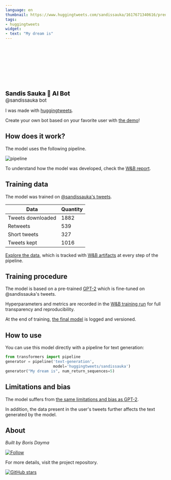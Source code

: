 ```yaml
---
language: en
thumbnail: https://www.huggingtweets.com/sandissauka/1617671340616/predictions.png
tags:
- huggingtweets
widget:
- text: "My dream is"
---
```


<div>
<div style="width: 132px; height:132px; border-radius: 50%; background-size: cover; background-image: url('https://pbs.twimg.com/profile_images/1366886371374358530/IsxgfIUX_400x400.jpg')">
</div>
<div style="margin-top: 8px; font-size: 19px; font-weight: 800">Sandis Sauka 🤖 AI Bot </div>
<div style="font-size: 15px">@sandissauka bot</div>
</div>

I was made with [huggingtweets](https://github.com/borisdayma/huggingtweets).

Create your own bot based on your favorite user with [the demo](https://colab.research.google.com/github/borisdayma/huggingtweets/blob/master/huggingtweets-demo.ipynb)!

## How does it work?

The model uses the following pipeline.

![pipeline](https://github.com/borisdayma/huggingtweets/blob/master/img/pipeline.png?raw=true)

To understand how the model was developed, check the [W&B report](https://wandb.ai/wandb/huggingtweets/reports/HuggingTweets-Train-a-Model-to-Generate-Tweets--VmlldzoxMTY5MjI).

## Training data

The model was trained on [@sandissauka's tweets](https://twitter.com/sandissauka).

| Data | Quantity |
| --- | --- |
| Tweets downloaded | 1882 |
| Retweets | 539 |
| Short tweets | 327 |
| Tweets kept | 1016 |

[Explore the data](https://wandb.ai/wandb/huggingtweets/runs/c92lxy08/artifacts), which is tracked with [W&B artifacts](https://docs.wandb.com/artifacts) at every step of the pipeline.

## Training procedure

The model is based on a pre-trained [GPT-2](https://huggingface.co/gpt2) which is fine-tuned on @sandissauka's tweets.

Hyperparameters and metrics are recorded in the [W&B training run](https://wandb.ai/wandb/huggingtweets/runs/gxcknvuj) for full transparency and reproducibility.

At the end of training, [the final model](https://wandb.ai/wandb/huggingtweets/runs/gxcknvuj/artifacts) is logged and versioned.

## How to use

You can use this model directly with a pipeline for text generation:

```python
from transformers import pipeline
generator = pipeline('text-generation',
                     model='huggingtweets/sandissauka')
generator("My dream is", num_return_sequences=5)
```

## Limitations and bias

The model suffers from [the same limitations and bias as GPT-2](https://huggingface.co/gpt2#limitations-and-bias).

In addition, the data present in the user's tweets further affects the text generated by the model.

## About

*Built by Boris Dayma*

[![Follow](https://img.shields.io/twitter/follow/borisdayma?style=social)](https://twitter.com/intent/follow?screen_name=borisdayma)

For more details, visit the project repository.

[![GitHub stars](https://img.shields.io/github/stars/borisdayma/huggingtweets?style=social)](https://github.com/borisdayma/huggingtweets)
